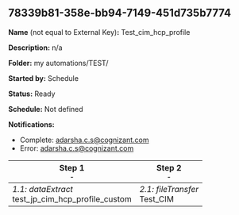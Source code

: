 ## 78339b81-358e-bb94-7149-451d735b7774

**Name** (not equal to External Key)**:** Test_cim_hcp_profile

**Description:** n/a

**Folder:** my automations/TEST/

**Started by:** Schedule

**Status:** Ready

**Schedule:** Not defined

**Notifications:**

* Complete: adarsha.c.s@cognizant.com
* Error: adarsha.c.s@cognizant.com

| Step 1<br>_<small>-</small>_ | Step 2<br>_<small>-</small>_ |
| --- | --- |
| _1.1: dataExtract_<br>test_jp_cim_hcp_profile_custom | _2.1: fileTransfer_<br>Test_CIM |
